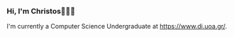 ### Hi, I'm Christos👋👨‍💻

I'm currently a Computer Science Undergraduate at https://www.di.uoa.gr/.
<i class="ri-twitter-fill"></i>
<i class="ri-linkedin-box-fill"></i>
<i class="ri-mail-fill"></i> 
